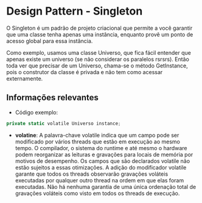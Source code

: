 # Design Pattern - Singleton

O Singleton é um padrão de projeto criacional que permite a você garantir que uma classe tenha apenas uma instância, enquanto provê um ponto de acesso global para essa instância.

Como exemplo, usamos uma classe Universo, que fica fácil entender que apenas existe um universo (se não considerar os paralelos rsrsrs).
Então toda ver que precisar de um Universo, chama-se o método GetInstance, pois o construtor da classe é privada e não tem como acessar externamente.

## Informações relevantes

 - Código exemplo:
```csharp
private static volatile Universo instance;
```

 - **volatine**: A palavra-chave volatile indica que um campo pode ser modificado por vários threads que estão em execução ao mesmo tempo. O compilador, o sistema do runtime e até mesmo o hardware podem reorganizar as leituras e gravações para locais de memória por motivos de desempenho. Os campos que são declarados volatile não estão sujeitos a essas otimizações. A adição do modificador volatile garante que todos os threads observarão gravações voláteis executadas por qualquer outro thread na ordem em que elas foram executadas. Não há nenhuma garantia de uma única ordenação total de gravações voláteis como visto em todos os threads de execução.
